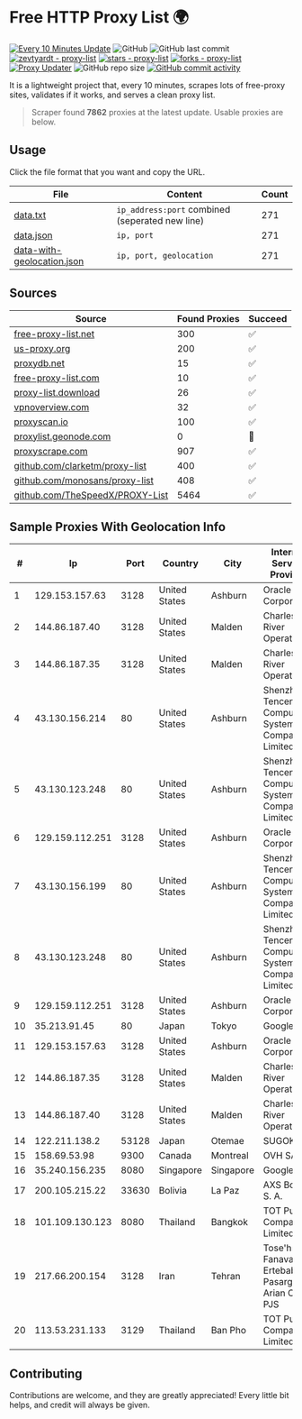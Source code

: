 
# Free HTTP Proxy List 🌍

[![Every 10 Minutes Update](https://github.com/mertguvencli/http-proxy-list/actions/workflows/main.yml/badge.svg?branch=main)](https://github.com/mertguvencli/http-proxy-list/actions/workflows/main.yml)
![GitHub](https://img.shields.io/github/license/mertguvencli/http-proxy-list)
![GitHub last commit](https://img.shields.io/github/last-commit/mertguvencli/http-proxy-list)
[![zevtyardt - proxy-list](https://img.shields.io/static/v1?label=zevtyardt&message=proxy-list&color=blue&logo=github)](https://github.com/zevtyardt/proxy-list "Go to GitHub repo")
[![stars - proxy-list](https://img.shields.io/github/stars/zevtyardt/proxy-list?style=social)](https://github.com/zevtyardt/proxy-list)
[![forks - proxy-list](https://img.shields.io/github/forks/zevtyardt/proxy-list?style=social)](https://github.com/zevtyardt/proxy-list)
[![Proxy Updater](https://github.com/zevtyardt/proxy-list/workflows/Proxy%20Updater/badge.svg)](https://github.com/zevtyardt/proxy-list/actions?query=workflow:"Proxy+Updater")
![GitHub repo size](https://img.shields.io/github/repo-size/zevtyardt/proxy-list)
[![GitHub commit activity](https://img.shields.io/github/commit-activity/m/zevtyardt/proxy-list?logo=commits)](https://github.com/zevtyardt/proxy-list/commits/main)

It is a lightweight project that, every 10 minutes, scrapes lots of free-proxy sites, validates if it works, and serves a clean proxy list.

> Scraper found **7862** proxies at the latest update. Usable proxies are below.

## Usage

Click the file format that you want and copy the URL.

|File|Content|Count|
|----|-------|-----|
|[data.txt](https://raw.githubusercontent.com/mertguvencli/http-proxy-list/main/proxy-list/data.txt)|`ip_address:port` combined (seperated new line)|271|
|[data.json](https://raw.githubusercontent.com/mertguvencli/http-proxy-list/main/proxy-list/data.json)|`ip, port`|271|
|[data-with-geolocation.json](https://raw.githubusercontent.com/mertguvencli/http-proxy-list/main/proxy-list/data-with-geolocation.json)|`ip, port, geolocation`|271|

## Sources

|Source|Found Proxies|Succeed|
|------|-------------|-------|
|[free-proxy-list.net](https://free-proxy-list.net)|300|✅|
|[us-proxy.org](https://www.us-proxy.org)|200|✅|
|[proxydb.net](http://proxydb.net)|15|✅|
|[free-proxy-list.com](https://free-proxy-list.com/?page=&port=&type%5B%5D=http&type%5B%5D=https&up_time=0&search=Search)|10|✅|
|[proxy-list.download](https://www.proxy-list.download/HTTP)|26|✅|
|[vpnoverview.com](https://vpnoverview.com/privacy/anonymous-browsing/free-proxy-servers)|32|✅|
|[proxyscan.io](https://www.proxyscan.io)|100|✅|
|[proxylist.geonode.com](https://proxylist.geonode.com/api/proxy-list?limit=300&page=1&sort_by=lastChecked&sort_type=desc&protocols=http,https)|0|🚫|
|[proxyscrape.com](https://api.proxyscrape.com/v2/?request=displayproxies&protocol=http&timeout=10000&country=all&ssl=all&anonymity=all)|907|✅|
|[github.com/clarketm/proxy-list](https://raw.githubusercontent.com/clarketm/proxy-list/master/proxy-list-raw.txt)|400|✅|
|[github.com/monosans/proxy-list](https://raw.githubusercontent.com/monosans/proxy-list/main/proxies/http.txt)|408|✅|
|[github.com/TheSpeedX/PROXY-List](https://raw.githubusercontent.com/TheSpeedX/PROXY-List/master/http.txt)|5464|✅|


## Sample Proxies With Geolocation Info

|#|Ip|Port|Country|City|Internet Service Provider|
|-|--|----|-------|----|-------------------------|
|1|129.153.157.63|3128|United States|Ashburn|Oracle Corporation|
|2|144.86.187.40|3128|United States|Malden|Charles River Operation|
|3|144.86.187.35|3128|United States|Malden|Charles River Operation|
|4|43.130.156.214|80|United States|Ashburn|Shenzhen Tencent Computer Systems Company Limited|
|5|43.130.123.248|80|United States|Ashburn|Shenzhen Tencent Computer Systems Company Limited|
|6|129.159.112.251|3128|United States|Ashburn|Oracle Corporation|
|7|43.130.156.199|80|United States|Ashburn|Shenzhen Tencent Computer Systems Company Limited|
|8|43.130.123.248|80|United States|Ashburn|Shenzhen Tencent Computer Systems Company Limited|
|9|129.159.112.251|3128|United States|Ashburn|Oracle Corporation|
|10|35.213.91.45|80|Japan|Tokyo|Google LLC|
|11|129.153.157.63|3128|United States|Ashburn|Oracle Corporation|
|12|144.86.187.35|3128|United States|Malden|Charles River Operation|
|13|144.86.187.40|3128|United States|Malden|Charles River Operation|
|14|122.211.138.2|53128|Japan|Otemae|SUGOKURA|
|15|158.69.53.98|9300|Canada|Montreal|OVH SAS|
|16|35.240.156.235|8080|Singapore|Singapore|Google LLC|
|17|200.105.215.22|33630|Bolivia|La Paz|AXS Bolivia S. A.|
|18|101.109.130.123|8080|Thailand|Bangkok|TOT Public Company Limited|
|19|217.66.200.154|3128|Iran|Tehran|Tose'h Fanavari Ertebabat Pasargad Arian Co. PJS|
|20|113.53.231.133|3129|Thailand|Ban Pho|TOT Public Company Limited|



## Contributing

Contributions are welcome, and they are greatly appreciated! Every
little bit helps, and credit will always be given.

